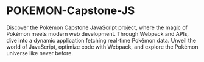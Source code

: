 # POKEMON-Capstone-JS
Discover the Pokémon Capstone JavaScript project, where the magic of Pokémon meets modern web development. Through Webpack and APIs, dive into a dynamic application fetching real-time Pokémon data. Unveil the world of JavaScript, optimize code with Webpack, and explore the Pokémon universe like never before.
